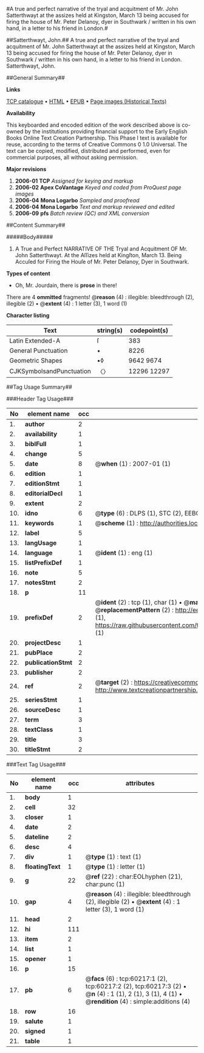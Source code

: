 #A true and perfect narrative of the tryal and acquitment of Mr. John Satterthwayt at the assizes held at Kingston, March 13 being accused for firing the house of Mr. Peter Delanoy, dyer in Southwark / written in his own hand, in a letter to his friend in London.#

##Satterthwayt, John.##
A true and perfect narrative of the tryal and acquitment of Mr. John Satterthwayt at the assizes held at Kingston, March 13 being accused for firing the house of Mr. Peter Delanoy, dyer in Southwark / written in his own hand, in a letter to his friend in London.
Satterthwayt, John.

##General Summary##

**Links**

[TCP catalogue](http://www.ota.ox.ac.uk/tcp/)  • 
[HTML](http://tei.it.ox.ac.uk/tcp/Texts-HTML/free/A63/A63434.html)  • 
[EPUB](http://tei.it.ox.ac.uk/tcp/Texts-EPUB/free/A63/A63434.epub) • 
[Page images (Historical Texts)](https://data.historicaltexts.jisc.ac.uk/view?pubId=eebo-12360550e&pageId=eebo-12360550e-60217-1)

**Availability**

This keyboarded and encoded edition of the
	       work described above is co-owned by the institutions
	       providing financial support to the Early English Books
	       Online Text Creation Partnership. This Phase I text is
	       available for reuse, according to the terms of Creative
	       Commons 0 1.0 Universal. The text can be copied,
	       modified, distributed and performed, even for
	       commercial purposes, all without asking permission.

**Major revisions**

1. __2006-01__ __TCP__ *Assigned for keying and markup*
1. __2006-02__ __Apex CoVantage__ *Keyed and coded from ProQuest page images*
1. __2006-04__ __Mona Logarbo__ *Sampled and proofread*
1. __2006-04__ __Mona Logarbo__ *Text and markup reviewed and edited*
1. __2006-09__ __pfs__ *Batch review (QC) and XML conversion*

##Content Summary##

#####Body#####

1. A True and Perfect NARRATIVE OF THE Tryal and Acquitment OF Mr. John Satterthwayt. At the Aſſizes held at Kingſton, March 13. Being Accuſed for Firing the Houſe of Mr. Peter Delanoy, Dyer in Southwark.

**Types of content**

  * Oh, Mr. Jourdain, there is **prose** in there!

There are 4 **ommitted** fragments! 
 @__reason__ (4) : illegible: bleedthrough (2), illegible (2)  •  @__extent__ (4) : 1 letter (3), 1 word (1)

**Character listing**


|Text|string(s)|codepoint(s)|
|---|---|---|
|Latin Extended-A|ſ|383|
|General Punctuation|•|8226|
|Geometric Shapes|▪◊|9642 9674|
|CJKSymbolsandPunctuation|〈〉|12296 12297|

##Tag Usage Summary##

###Header Tag Usage###

|No|element name|occ|attributes|
|---|---|---|---|
|1.|__author__|2||
|2.|__availability__|1||
|3.|__biblFull__|1||
|4.|__change__|5||
|5.|__date__|8| @__when__ (1) : 2007-01 (1)|
|6.|__edition__|1||
|7.|__editionStmt__|1||
|8.|__editorialDecl__|1||
|9.|__extent__|2||
|10.|__idno__|6| @__type__ (6) : DLPS (1), STC (2), EEBO-CITATION (1), OCLC (1), VID (1)|
|11.|__keywords__|1| @__scheme__ (1) : http://authorities.loc.gov/ (1)|
|12.|__label__|5||
|13.|__langUsage__|1||
|14.|__language__|1| @__ident__ (1) : eng (1)|
|15.|__listPrefixDef__|1||
|16.|__note__|5||
|17.|__notesStmt__|2||
|18.|__p__|11||
|19.|__prefixDef__|2| @__ident__ (2) : tcp (1), char (1)  •  @__matchPattern__ (2) : ([0-9\-]+):([0-9IVX]+) (1), (.+) (1)  •  @__replacementPattern__ (2) : http://eebo.chadwyck.com/downloadtiff?vid=$1&page=$2 (1), https://raw.githubusercontent.com/textcreationpartnership/Texts/master/tcpchars.xml#$1 (1)|
|20.|__projectDesc__|1||
|21.|__pubPlace__|2||
|22.|__publicationStmt__|2||
|23.|__publisher__|2||
|24.|__ref__|2| @__target__ (2) : https://creativecommons.org/publicdomain/zero/1.0/ (1), http://www.textcreationpartnership.org/docs/. (1)|
|25.|__seriesStmt__|1||
|26.|__sourceDesc__|1||
|27.|__term__|3||
|28.|__textClass__|1||
|29.|__title__|3||
|30.|__titleStmt__|2||


###Text Tag Usage###

|No|element name|occ|attributes|
|---|---|---|---|
|1.|__body__|1||
|2.|__cell__|32||
|3.|__closer__|1||
|4.|__date__|2||
|5.|__dateline__|2||
|6.|__desc__|4||
|7.|__div__|1| @__type__ (1) : text (1)|
|8.|__floatingText__|1| @__type__ (1) : letter (1)|
|9.|__g__|22| @__ref__ (22) : char:EOLhyphen (21), char:punc (1)|
|10.|__gap__|4| @__reason__ (4) : illegible: bleedthrough (2), illegible (2)  •  @__extent__ (4) : 1 letter (3), 1 word (1)|
|11.|__head__|2||
|12.|__hi__|111||
|13.|__item__|2||
|14.|__list__|1||
|15.|__opener__|1||
|16.|__p__|15||
|17.|__pb__|6| @__facs__ (6) : tcp:60217:1 (2), tcp:60217:2 (2), tcp:60217:3 (2)  •  @__n__ (4) : 1 (1), 2 (1), 3 (1), 4 (1)  •  @__rendition__ (4) : simple:additions (4)|
|18.|__row__|16||
|19.|__salute__|1||
|20.|__signed__|1||
|21.|__table__|1||

